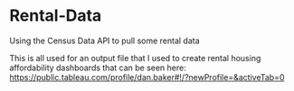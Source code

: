 # Rental-Data
Using the Census Data API to pull some rental data

This is all used for an output file that I used to create rental housing affordability dashboards that can be seen here: https://public.tableau.com/profile/dan.baker#!/?newProfile=&activeTab=0
